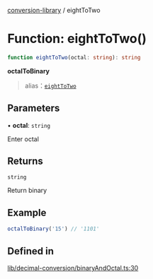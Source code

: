 [conversion-library](../globals.md) / eightToTwo

# Function: eightToTwo()

```ts
function eightToTwo(octal: string): string
```

**octalToBinary**

<Badge type="tip" text="version: v0.0.5+" />

> alias：[`eightToTwo`](eightToTwo)

## Parameters

• **octal**: `string`

Enter octal

## Returns

`string`

Return binary

## Example

```ts
octalToBinary('15') // '1101'
```

## Defined in

[lib/decimal-conversion/binaryAndOctal.ts:30](https://github.com/fxss5201/conversion-library/blob/f6fab6ca6761147d1f6fa1253d4c6904c568e06d/lib/decimal-conversion/binaryAndOctal.ts#L30)
